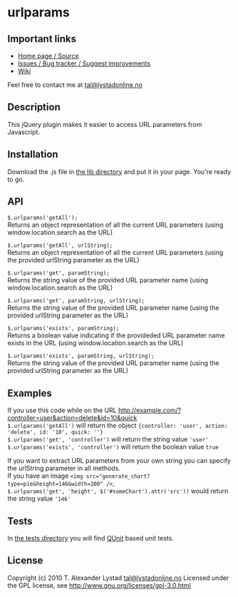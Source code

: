 urlparams
====================

Important links
---------------------
* [Home page / Source](https://github.com/arex1337/urlparams/)
* [Issues / Bug tracker / Suggest improvements](https://github.com/arex1337/urlparams/issues)
* [Wiki](https://github.com/arex1337/urlparams/wiki)

Feel free to contact me at [tal@lystadonline.no](mailto:tal@lystadonline.no)


Description
---------------------
This jQuery plugin makes it easier to access URL parameters from Javascript.


Installation
---------------------
Download the .js file in [the lib directory](https://github.com/arex1337/urlparams/tree/master/lib/) and put it in your page. You're ready to go.


API
---------------------
`$.urlparams('getAll');`  
Returns an object representation of all the current URL parameters (using window.location.search as the URL)

`$.urlparams('getAll', urlString);`  
Returns an object representation of all the current URL parameters (using the provided urlString parameter as the URL)

`$.urlparams('get', paramString);`  
Returns the string value of the provided URL parameter name (using window.location.search as the URL)

`$.urlparams('get', paramString, urlString);`  
Returns the string value of the provided URL parameter name (using the provided urlString parameter as the URL)

`$.urlparams('exists', paramString);`  
Returns a boolean value indicating if the provideded URL parameter name exists in the URL (using window.location.search as the URL)

`$.urlparams('exists', paramString, urlString);`  
Returns the string value of the provided URL parameter name (using the provided urlString parameter as the URL)


Examples
---------------------
If you use this code while on the URL http://example.com/?controller=user&action=delete&id=10&quick  
`$.urlparams('getAll')` will return the object `{controller: 'user', action: 'delete', id: '10', quick: ''}`  
`$.urlparams('get', 'controller')` will return the string value `'user'`  
`$.urlparams('exists', 'controller')` will return the boolean value `true`

If you want to extract URL parameters from your own string you can specify the urlString parameter in all methods.  
If you have an image `<img src="generate_chart?type=pie&height=146&width=200" />`,  
`$.urlparams('get', 'height', $('#someChart').attr('src'))` would return the string value `'146'`


Tests
---------------------
In [the tests directory](https://github.com/arex1337/urlparams/tree/master/tests/) you will find [QUnit](http://docs.jquery.com/QUnit) based unit tests.


License
---------------------
Copyright (c) 2010 T. Alexander Lystad <tal@lystadonline.no>
Licensed under the GPL license, see http://www.gnu.org/licenses/gpl-3.0.html